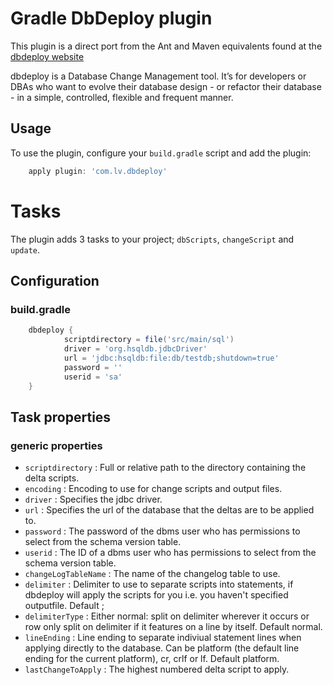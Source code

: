 # Gradle DbDeploy plugin

This plugin is a direct port from the Ant and Maven equivalents found at the [dbdeploy website](https://code.google.com/p/dbdeploy/wiki/GettingStarted)

dbdeploy is a Database Change Management tool. It’s for developers or DBAs who want to evolve their database design - or refactor their database -
in a simple, controlled, flexible and frequent manner.


## Usage

To use the plugin, configure your `build.gradle` script and add the plugin:
```groovy
    apply plugin: 'com.lv.dbdeploy'
```

# Tasks
The plugin adds 3 tasks to your project; `dbScripts`, `changeScript` and `update`.

## Configuration

### build.gradle
```groovy
    dbdeploy {
            scriptdirectory = file('src/main/sql')
            driver = 'org.hsqldb.jdbcDriver'
            url = 'jdbc:hsqldb:file:db/testdb;shutdown=true'
            password = ''
            userid = 'sa'
    }
```

## Task properties
### generic properties

* `scriptdirectory` : Full or relative path to the directory containing the delta scripts.
* `encoding` : Encoding to use for change scripts and output files.
* `driver` : Specifies the jdbc driver.
* `url` : Specifies the url of the database that the deltas are to be applied to.
* `password` : The password of the dbms user who has permissions to select from the schema version table.
* `userid` : The ID of a dbms user who has permissions to select from the schema version table.
* `changeLogTableName` : The name of the changelog table to use.
* `delimiter` : Delimiter to use to separate scripts into statements, if dbdeploy will apply the scripts for you 
                i.e. you haven't specified outputfile. Default ;
* `delimiterType` : Either normal: split on delimiter wherever it occurs or row  only split
                    on delimiter if it features on a line by itself. Default normal.
* `lineEnding` : Line ending to separate indiviual statement lines when applying directly
                 to the database. Can be platform (the default line ending for the current platform),
                 cr, crlf or lf. Default platform.
* `lastChangeToApply` : The highest numbered delta script to apply.

